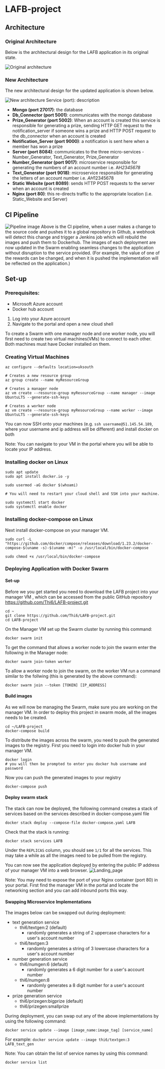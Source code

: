 # LAFB-project

## Architecture
### Original Architecture
Below is the architectural design for the LAFB application in its original state.

![Original architecture](/documentation/original_architecture.png) 

### New Architecture
The new architectural design for the updated application is shown below.

![New architecture](/documentation/new_architecture.png)
Service (port): description
* **Mongo (port 27017)**: the database
* **Db_Connector (port 5001)**: communicates with the mongo database
* **Prize_Generator (port 5002)**: When an account is created this service is responsible for generating a prize, sending HTTP GET request to the notification_server if someone wins a prize and HTTP POST request to the db_connector when an account is created
* **Notification_Server (port 9000)**: a notification is sent here when a member has won a prize
* **Server (port 8084)**: communicates to the three micro-services - Number_Generator, Text_Generator, Prize_Generator
* **Number_Generator (port 9017)**:  microservice responsible for generating the numbers of an account number i.e. AH*2345678*
* **Text_Generator (port 9018)**: microservice responsible for generating the letters of an account number i.e. *AH*12345678
* **Static Website (port 8089)**: sends HTTP POST requests to the server when an account is created
* **Nginx (port 80)**: this re-directs traffic to the appropriate location (i.e. Static_Website and Server)

## CI Pipeline

![Pipeline image](/documentation/pipeline_image.png)
Above is the CI pipeline, when a user makes a change to the source code and pushes it to a global repository in Github, a webhook will detect this change and trigger a Jenkins job which will rebuild the images and push them to Dockerhub.  The images of each deployment are now updated in the Swarm enabling seamless changes to the application without disruption to the service provided. (For example, the value of one of the rewards can be changed, and when it is pushed the implementation will be reflected on the application.)

## Set-up
### Prerequisites:
* Microsoft Azure account
* Docker hub account

1. Log into your Azure account
2. Navigate to the portal and open a new cloud shell

To create a Swarm with one manager node and one worker node, you will first need to create two virtual machines(VMs) to connect to each other. Both machines must have Docker installed on them.

### Creating Virtual Machines

```
az configure --defaults location=uksouth

# Creates a new resource group 
az group create --name myResourceGroup

# Creates a manager node
az vm create --resource-group myResourceGroup --name manager --image UbuntuLTS --generate-ssh-keys

# Creates a worker node
az vm create --resource-group myResourceGroup --name worker --image UbuntuLTS --generate-ssh-keys
```
You can now SSH onto your machines (e.g. ```ssh username@51.145.54.189```, where your username and ip address will be different) and install docker on both

Note: You can navigate to your VM in the portal where you will be able to locate your IP address.

### Installing docker on Linux
```
sudo apt update
sudo apt install docker.io -y

sudo usermod -aG docker $(whoami)

# You will need to restart your cloud shell and SSH into your machine.

sudo systemctl start docker
sudo systemctl enable docker
```

### Installing docker-compose on Linux
Next install docker-compose on your manager VM.
```
sudo curl -L "https://github.com/docker/compose/releases/download/1.23.2/docker-compose-$(uname -s)-$(uname -m)" -o /usr/local/bin/docker-compose

sudo chmod +x /usr/local/bin/docker-compose
```
### Deploying Application with Docker Swarm
#### Set-up

Before we you get started you need to download the LAFB project into your manager VM , which can be accessed from the public GitHub repository https://github.com/Thi6/LAFB-project.git
```
cd ~
git clone https://github.com/Thi6/LAFB-project.git
cd LAFB-project
```

On the Manager VM set up the Swarm cluster by running this command:
```
docker swarm init
```

To get the command that allows a worker node to join the swarm enter the following in the Manager node:
```
docker swarm join-token worker
```

To allow a worker node to join the swarm, on the worker VM run a command similar to the follwing (this is generated by the above command):
```
docker swarm join --token [TOKEN] [IP_ADDRESS]
```

#### Build images
As we will now be managing the Swarm, make sure you are working on the manager VM.
In order to deploy this project in swarm mode, all the images needs to be created.

```
cd ~/LAFB-project
docker-compose build
```
To distribute the images across the swarm, you need to push the generated images to the registry.
First you need to login into docker hub in your manager VM.
```
docker login
# you will then be prompted to enter you docker hub username and password
```
Now you can push the generated images to your registry
```
docker-compose push
```

#### Deploy swarm stack
The stack can now be deployed, the following command creates a stack of services based on the services described in docker-compose.yaml file
```
docker stack deploy --compose-file docker-compose.yaml LAFB
```

Check that the stack is running:
```
docker stack services LAFB
```
Under the ```REPLICAS``` column, you should see ```1/1``` for all the services. This may take a while as all the images need to be pulled from the registry.

You can now see the application deployed by entering the public IP address of your manager VM into a web browser.
![Landing_page](/documentation/landing_page.PNG)

Note: You may need to expose the port of your Nginx container (port 80) in your portal. First find the manager VM in the portal and locate the networking section and you can add inbound ports this way. 

#### Swapping Microservice Implementations
The images below can be swapped out during deployment:
* text generation service
	- thi6/textgen:2 (default)
		- randomly generates a string of 2 uppercase characters for a user's account number
	- thi6/textgen:3
		- randomly generates a string of 3 lowercase characters for a user's account number
* number generation service
	- thi6/numgen:6 (default)
		- randomly generates a 6 digit number for a user's account number
	- thi6/numgen:8
		- randomly generates a 8 digit number for a user's account number
* prize generation service
	- thi6/prizegen:bigprize (default)
	- thi6/prizegen:smallprize

During deployment, you can swap out any of the above implementations by using the following command:
```
docker service update --image [image_name:image_tag] [service_name]
```
For example:
```docker service update --image thi6/textgen:3 LAFB_text_gen```

Note: 
You can obtain the list of service names by using this command:
```
docker service list
```
